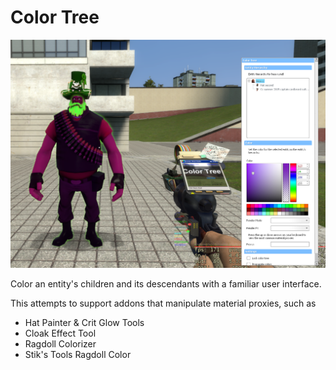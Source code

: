 # Color Tree
![Color Tree Preview](/media/colortree-preview.png)

Color an entity's children and its descendants with a familiar user interface.

This attempts to support addons that manipulate material proxies, such as
- Hat Painter & Crit Glow Tools
- Cloak Effect Tool
- Ragdoll Colorizer
- Stik's Tools Ragdoll Color

